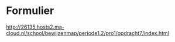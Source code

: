 # Formulier

http://26135.hosts2.ma-cloud.nl/school/bewijzenmap/periode1.2/pro1/opdracht7/index.html
